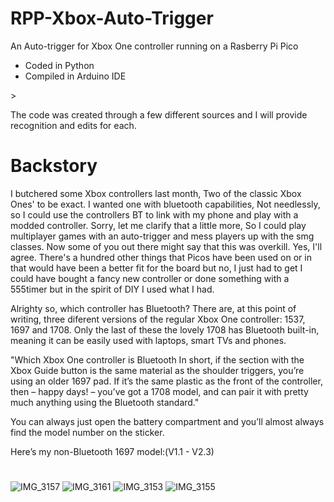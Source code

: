 # RPP-Xbox-Auto-Trigger

An Auto-trigger for Xbox One controller running on a Rasberry Pi Pico 

 - Coded in Python 
 - Compiled in Arduino IDE
 
<!or was it thonny?
I dont remember currently but I'll come back and check and move stuff to the correct repos within the week.>>

The code was created through a few different sources and I will provide recognition and edits for each.

# Backstory

I butchered some Xbox controllers last month, Two of the classic Xbox Ones' to be exact.
I wanted one with bluetooth capabilities, 
Not needlessly, so I could use the controllers BT to link with my phone and play with a modded controller.
Sorry, let me clarify that a little more, So I could play multiplayer games with an auto-trigger and mess players up with the 
smg classes. Now some of you out there might say that this was overkill. Yes, I'll agree. There's a hundred other things that 
Picos have been used on or in that would have been a better fit for the board but no, I just had to get 
I could have bought a fancy new controller or done something with a 555timer but in the 
spirit of DIY I used what I had. 

Alrighty so, which controller has Bluetooth?
There are, at this point of writing, three diferent versions of the regular Xbox One controller: 1537, 1697 and 1708. 
Only the last of these the lovely 1708 has Bluetooth built-in, meaning it can be easily used with laptops, smart TVs and phones.


"Which Xbox One controller is Bluetooth
In short, if the section with the Xbox Guide button is the same material as the shoulder triggers, you’re using an older 1697 pad. If it’s the same plastic as the front of the controller, then – happy days! – you’ve got a 1708 model, and can pair it with pretty much anything using the Bluetooth standard."

You can always just open the battery compartment and you’ll almost always find the model number on the sticker. 

Here’s my non-Bluetooth 1697 model:(V1.1 - V2.3) 



# 
![IMG_3157](https://user-images.githubusercontent.com/87005845/154828169-ea5920c7-820b-469b-a91b-c8b3de768532.JPG)
![IMG_3161](https://user-images.githubusercontent.com/87005845/154828174-a24d1615-c4ef-4a03-8348-051e01d1272d.JPG)
![IMG_3153](https://user-images.githubusercontent.com/87005845/154828175-ca3d272b-17b2-4261-8cf7-877f84abd5c2.JPG)
![IMG_3155](https://user-images.githubusercontent.com/87005845/154828176-6c37057a-5e82-49a3-bbef-3cc4f563e69d.JPG)
